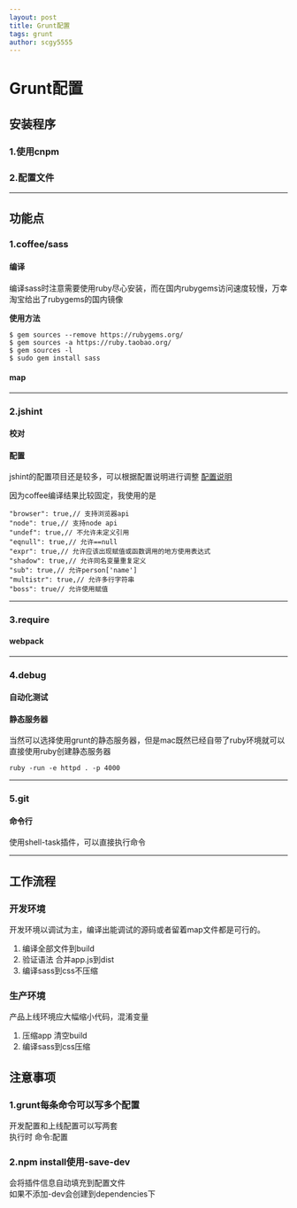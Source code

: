 ```yaml
---
layout: post
title: Grunt配置
tags: grunt
author: scgy5555
---
```


# Grunt配置

## 安装程序

### 1.使用cnpm
### 2.配置文件

- - -

## 功能点

### 1.coffee/sass
#### 编译
编译sass时注意需要使用ruby尽心安装，而在国内rubygems访问速度较慢，万幸淘宝给出了rubygems的国内镜像

**使用方法**

```
$ gem sources --remove https://rubygems.org/
$ gem sources -a https://ruby.taobao.org/
$ gem sources -l
$ sudo gem install sass
```

#### map

- - -

### 2.jshint
#### 校对
#### 配置
jshint的配置项目还是较多，可以根据配置说明进行调整
[配置说明](http://www.shaoqun.com/a/92533.aspx)

因为coffee编译结果比较固定，我使用的是

```
"browser": true,// 支持浏览器api
"node": true,// 支持node api
"undef": true,// 不允许未定义引用
"eqnull": true,// 允许==null
"expr": true,// 允许应该出现赋值或函数调用的地方使用表达式
"shadow": true,// 允许同名变量重复定义
"sub": true,// 允许person['name']
"multistr": true,// 允许多行字符串
"boss": true// 允许使用赋值
```

- - -

### 3.require
#### webpack

- - -

### 4.debug
#### 自动化测试
#### 静态服务器
当然可以选择使用grunt的静态服务器，但是mac既然已经自带了ruby环境就可以直接使用ruby创建静态服务器

```
ruby -run -e httpd . -p 4000
```

- - -

### 5.git
#### 命令行
使用shell-task插件，可以直接执行命令

- - -

## 工作流程
### 开发环境
开发环境以调试为主，编译出能调试的源码或者留着map文件都是可行的。

1. 编译全部文件到build
2. 验证语法 合并app.js到dist 
3. 编译sass到css不压缩

### 生产环境
产品上线环境应大幅缩小代码，混淆变量

1. 压缩app 清空build
2. 编译sass到css压缩


## 注意事项
### 1.grunt每条命令可以写多个配置
开发配置和上线配置可以写两套   
执行时 命令:配置
### 2.npm install使用-save-dev
会将插件信息自动填充到配置文件   
如果不添加-dev会创建到dependencies下